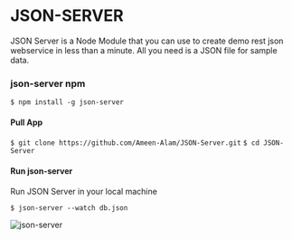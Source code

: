 # JSON-SERVER

JSON Server is a Node Module that you can use to create demo rest json webservice in less than a minute. All you need is a JSON file for sample data.

### json-server npm

```$ npm install -g json-server```

#### Pull App

```$ git clone https://github.com/Ameen-Alam/JSON-Server.git```
```$ cd JSON-Server```

#### Run json-server
Run JSON Server in your local machine

```$ json-server --watch db.json```

![json-server](json-server.png)


